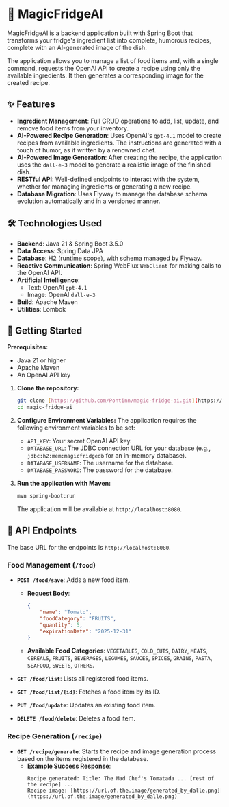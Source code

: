 # 🍳 MagicFridgeAI

MagicFridgeAI is a backend application built with Spring Boot that transforms your fridge's ingredient list into
complete, humorous recipes, complete with an AI-generated image of the dish.

The application allows you to manage a list of food items and, with a single command, requests the OpenAI API to create
a recipe using only the available ingredients. It then generates a corresponding image for the created recipe.

## ✨ Features

* **Ingredient Management**: Full CRUD operations to add, list, update, and remove food items from your inventory.
* **AI-Powered Recipe Generation**: Uses OpenAI's `gpt-4.1` model to create recipes from available ingredients. The
  instructions are generated with a touch of humor, as if written by a renowned chef.
* **AI-Powered Image Generation**: After creating the recipe, the application uses the `dall-e-3` model to generate a
  realistic image of the finished dish.
* **RESTful API**: Well-defined endpoints to interact with the system, whether for managing ingredients or generating a
  new recipe.
* **Database Migration**: Uses Flyway to manage the database schema evolution automatically and in a versioned manner.

## 🛠️ Technologies Used

* **Backend**: Java 21 & Spring Boot 3.5.0
* **Data Access**: Spring Data JPA
* **Database**: H2 (runtime scope), with schema managed by Flyway.
* **Reactive Communication**: Spring WebFlux `WebClient` for making calls to the OpenAI API.
* **Artificial Intelligence**:
    * Text: OpenAI `gpt-4.1`
    * Image: OpenAI `dall-e-3`
* **Build**: Apache Maven
* **Utilities**: Lombok

## 🚀 Getting Started

**Prerequisites:**

* Java 21 or higher
* Apache Maven
* An OpenAI API key

1. **Clone the repository:**
   ```bash
   git clone [https://github.com/Pontinn/magic-fridge-ai.git](https://github.com/Pontinn/magic-fridge-ai.git)
   cd magic-fridge-ai
   ```

2. **Configure Environment Variables:**
   The application requires the following environment variables to be set:
    * `API_KEY`: Your secret OpenAI API key.
    * `DATABASE_URL`: The JDBC connection URL for your database (e.g., `jdbc:h2:mem:magicfridgedb` for an in-memory
      database).
    * `DATABASE_USERNAME`: The username for the database.
    * `DATABASE_PASSWORD`: The password for the database.

3. **Run the application with Maven:**
   ```bash
   mvn spring-boot:run
   ```
   The application will be available at `http://localhost:8080`.

## 🔌 API Endpoints

The base URL for the endpoints is `http://localhost:8080`.

### Food Management (`/food`)

* **`POST /food/save`**: Adds a new food item.
    * **Request Body**:
        ```json
        {
            "name": "Tomato",
            "foodCategory": "FRUITS",
            "quantity": 5,
            "expirationDate": "2025-12-31"
        }
        ```
    * **Available Food Categories**: `VEGETABLES`, `COLD_CUTS`, `DAIRY`, `MEATS`, `CEREALS`, `FRUITS`, `BEVERAGES`,
      `LEGUMES`, `SAUCES`, `SPICES`, `GRAINS`, `PASTA`, `SEAFOOD`, `SWEETS`, `OTHERS`.

* **`GET /food/list`**: Lists all registered food items.
* **`GET /food/list/{id}`**: Fetches a food item by its ID.
* **`PUT /food/update`**: Updates an existing food item.
* **`DELETE /food/delete`**: Deletes a food item.

### Recipe Generation (`/recipe`)

* **`GET /recipe/generate`**: Starts the recipe and image generation process based on the items registered in the
  database.
    * **Example Success Response**:
        ```
        Recipe generated: Title: The Mad Chef's Tomatada ... [rest of the recipe] ...
        Recipe image: [https://url.of.the.image/generated_by_dalle.png](https://url.of.the.image/generated_by_dalle.png)
        ```